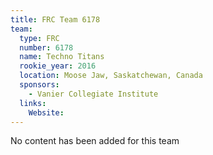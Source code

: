 ```yaml
---
title: FRC Team 6178
team:
  type: FRC
  number: 6178
  name: Techno Titans
  rookie_year: 2016
  location: Moose Jaw, Saskatchewan, Canada
  sponsors:
    - Vanier Collegiate Institute
  links:
    Website: 
---
```

No content has been added for this team